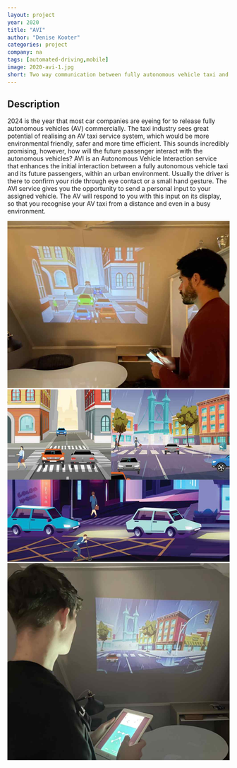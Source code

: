 ```yaml
---
layout: project
year: 2020
title: "AVI"
author: "Denise Kooter"
categories: project
company: na
tags: [automated-driving,mobile]
image: 2020-avi-1.jpg
short: Two way communication between fully autonomous vehicle taxi and the future passengers.
---
```


## Description
2024 is the year that most car companies are eyeing for to release fully autonomous vehicles (AV) commercially. The taxi industry sees great potential of realising an AV taxi service system, which would be more environmental friendly, safer and more time efficient. This sounds incredibly promising, however, how will the future passenger interact with the autonomous vehicles? AVI is an Autonomous Vehicle Interaction service that enhances the initial interaction between a fully autonomous vehicle taxi and its future passengers, within an urban environment. Usually the driver is there to confirm your ride through eye contact or a small hand gesture. The AVI service gives you the opportunity to send a personal input to your assigned vehicle. The AV will respond to you with this input on its display, so that you recognise your AV taxi from a distance and even in a busy environment.

<div class="project-image">
  <img src="/assets/img/2020-avi-2.jpg">
</div>
<div class="project-image">
  <img src="/assets/img/2020-avi-3.jpg">
</div>
<div class="project-image">
  <img src="/assets/img/2020-avi-4.jpg">
</div>